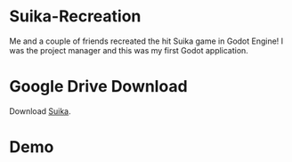# Suika-Recreation
Me and a couple of friends recreated the hit Suika game in Godot Engine! I was the project manager and this was my first Godot application.
# Google Drive Download
Download [Suika](https://drive.google.com/file/d/1mLyQC3jAX_dwOO-c79bnYMQ6HAjGELiK/view?usp=sharing).
# Demo


